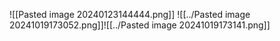 ![[Pasted image 20240123144444.png]]
![[../Pasted image 20241019173052.png]]![[../Pasted image 20241019173141.png]]